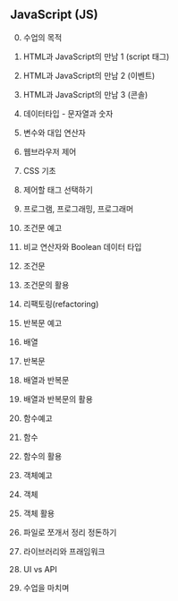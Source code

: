 ## JavaScript (JS)

0. 수업의 목적

1. HTML과 JavaScript의 만남 1 (script 태그)

1. HTML과 JavaScript의 만남 2 (이벤트)

1. HTML과 JavaScript의 만남 3 (콘솔)

1. 데이터타입 - 문자열과 숫자

1. 변수와 대입 연산자

1. 웹브라우저 제어

1. CSS 기초

1. 제어할 태그 선택하기

1. 프로그램, 프로그래밍, 프로그래머

1. 조건문 예고

1. 비교 연산자와 Boolean 데이터 타입

1. 조건문

1. 조건문의 활용

1. 리팩토링(refactoring)

1. 반복문 예고

1. 배열

1. 반복문

1. 배열과 반복문

1. 배열과 반복문의 활용

1. 함수예고

1. 함수

1. 함수의 활용

1. 객체예고

1. 객체

1. 객체 활용

1. 파일로 쪼개서 정리 정돈하기

1. 라이브러리와 프래임워크

1. UI vs API

1. 수업을 마치며
